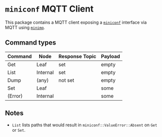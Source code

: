 # `miniconf` MQTT Client

This package contains a MQTT client exposing a [`miniconf`](https://crates.io/crates/miniconf) interface via MQTT using [`minimq`](https://crates.io/crates/minimq).

## Command types

| Command | Node | Response Topic | Payload |
| --- | --- | --- | --- |
| Get | Leaf | set | empty |
| List | Internal | set | empty |
| Dump | (any) | not set | empty |
| Set | Leaf | | some |
| (Error) | Internal |  | some |

## Notes

* `List` lists paths that would result in `miniconf::ValueError::Absent` on `Get` or `Set`.
